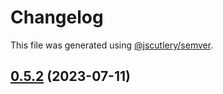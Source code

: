 # Changelog

This file was generated using [@jscutlery/semver](https://github.com/jscutlery/semver).

## [0.5.2](https://github.com/dannyfranca/qwik-router/compare/qwik-router-0.5.1...qwik-router-0.5.2) (2023-07-11)

